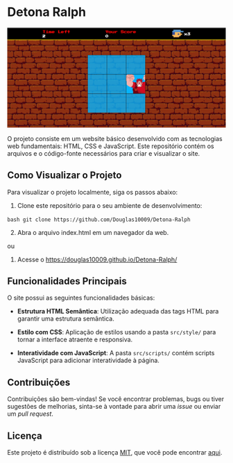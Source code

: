 # Detona Ralph

<img src='./src/images/jogo.png'>

O projeto consiste em um website básico desenvolvido com as tecnologias web fundamentais: HTML, CSS e JavaScript. Este repositório contém os arquivos e o código-fonte necessários para criar e visualizar o site.


## Como Visualizar o Projeto

Para visualizar o projeto localmente, siga os passos abaixo:

1. Clone este repositório para o seu ambiente de desenvolvimento:

```bash git clone https://github.com/Douglas10009/Detona-Ralph```

2. Abra o arquivo index.html em um navegador da web.

ou

1. Acesse o https://douglas10009.github.io/Detona-Ralph/

## Funcionalidades Principais

O site possui as seguintes funcionalidades básicas:

- **Estrutura HTML Semântica**: Utilização adequada das tags HTML para garantir uma estrutura semântica.

- **Estilo com CSS**: Aplicação de estilos usando a pasta `src/style/` para tornar a interface atraente e responsiva.

- **Interatividade com JavaScript**: A pasta `src/scripts/` contém scripts JavaScript para adicionar interatividade à página.

## Contribuições

Contribuições são bem-vindas! Se você encontrar problemas, bugs ou tiver sugestões de melhorias, sinta-se à vontade para abrir uma _issue_ ou enviar um _pull request_.

## Licença

Este projeto é distribuído sob a licença [MIT](LICENSE), que você pode encontrar [aqui](LICENSE).

